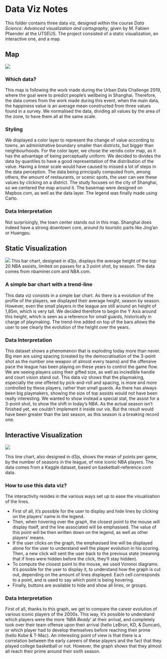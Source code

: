 # Data Viz Notes
This folder contains three data viz, designed within the course _Data Science: Advanced visualization and cartography_, given by M. Fabien Pfaender at the UTSEUS. The project consisted of a static visualization, an interactive one, and a map.

## Map
![][image-1]

### Which data?
This map is following the work made during the Urban Data Challenge 2019, where the goal were to predict people’s wellbeing in Shanghai. Therefore, the data comes from the work made during this event, when the main data, the happiness value is an average mean constructed from three values found in a survey. We normalised the data, dividing all values by the area of the zone, to have them all at the same scale. 
### Styling
We displayed a color layer to represent the change of value according to towns, an administrative boundary smaller than districts, but bigger than neighbourhoods. For the color layer, we chose the veridis color map, as it has the advantage of being perceptually uniform. We decided to divides the data by quantiles to have a good representation of the distribution of the value. Having a linear scale would have caused to missed a lot of steps in the data perception.
The data being principally computed from, among others, the amount of restaurants, or scenic spots, the user can see these values by clicking on a district.
The study focuses on the city of Shanghai, so we centered the map around it. The basemap were designed on Mapbox.com, as well as the data layer. The legend was finally made using Carto.
### Data Interpretation
Not surprisingly, the town center stands out in this map. Shanghai does indeed have a strong downtown core, around its touristic parts like Jing’an or Huangpu.

## Static Visualization
![][image-2]
This bar chart, designed in d3js, displays the average height of the top 20 NBA assists, limited on passes for a 3 point shot, by season. The data comes from nbaminer.com and NBA.com. 

### A simple bar chart with a trend-line
This data viz consists in a simple bar chart. As there is a evolution of the profile of the players, we displayed their average height, season by season. However, even the small players in the league are still around an height of 1,85m, which is very tall. We decided therefore to begin the Y Axis around this height, which is seen as a reference for small guards, historically in charge of playmaking.
The trend-line added on top of the bars allows the user to see clearly the evolution of the height over the years.

### Data Interpretation
This dataset shows a phenomenon that is exploding today more than never. Big men are using spacing (created by the democratisation of the 3-point shot as the number one weapon of almost every teams) and the offensive pace the league has been playing on these years to control the game flow. We are seeing players using their gifted size, as well as incredible handle and court vision stand out. This data viz shows that the playmaking, especially the one offered by pick-and-roll and spacing, is more and more controlled by these players, rather than small guards.
As there has always been big playmakers, showing the size of top assists would not have been really interesting. We wanted to show instead a special stat, the assist for a 3-point shot, to show the shift in today’s NBA.
As the actual season isn’t finished yet, we couldn’t implement it inside our vis. But the result would have been greater than the last season, as this season is a breaking record one.

## Interactive Visualization
![][image-3]

This line chart, also designed in d3js, shows the mean of points per game, by the number of seasons in the league, of nine iconic NBA players. The data comes from a Kaggle dataset, based on basketball-reference.com data. 
### How to use this data viz?
The interactivity resides in the various ways set up to ease the visualisation of the lines. 
* First of all, it’s possible for the user to display and hide lines by clicking on the players’ name in the legend.
* Then, when hovering over the graph, the closest point to the mouse will display itself, and the line associated will be emphasised. The value of this point will be then written down on the legend, as well as other players’ means. 
* If the user clicks on the graph, the emphasised line will be displayed alone for the user to understand well the player evolution in his scoring. Then, a new click will sent the user back to the previous state (meaning that if lines were hidden before the click, they’ll stay hidden). 
* To compute the closest point to the mouse, we used Voronoi diagrams. It’s possible for the user to display it, to understand how the graph is cut out, depending on the amount of lines displayed. Each cell corresponds to a point, and is used to say which point is being hovering.
* Finally, buttons are available to hide and show all lines, or groups.

### Data Interpretation
First of all, thanks to this graph, we get to compare the career evolution of various iconic players of the 2000s. This way, it’s possible to understand which players were the more ‘_NBA Ready_’ at their arrival, and completely took over their team offense upon their arrival (hello LeBron, KD, & Duncan), or which player had to develop themselves before reaching their prime (hello Kobe & T-Mac). 
An interesting point of view is that there is a correlation between the early careers of these players and the fact that they played college basketball or not. However, the graph shows that they almost all reach their prime around their sixth season.

[image-1]:	mapdemo.gif
[image-2]:	https://raw.githubusercontent.com/ramiibm/UM02-Deposit/master/Project/images/barChart.png
[image-3]:	demo.gif